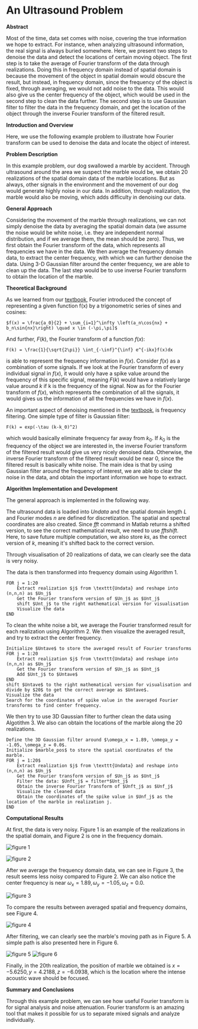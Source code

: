 # An Ultrasound Problem

**Abstract**

Most of the time, data set comes with noise, covering the true information we hope to extract. For instance, when analyzing ultrasound information, the real signal is always buried somewhere. Here, we present two steps to denoise the data and detect the locations of certain moving object. The first step is to take the average of Fourier transform of the data through realizations. Doing this in frequency domain instead of spatial domain is because the movement of the object in spatial domain would obscure the result, but instead, in frequency domain, since the frequency of the object is fixed, through averaging, we would not add noise to the data. This would also give us the center frequency of the object, which would be used in the second step to clean the data further. The second step is to use Gaussian filter to filter the data in the frequency domain, and get the location of the object through the inverse Fourier transform of the filtered result.

**Introduction and Overview**

Here, we use the following example problem to illustrate how Fourier transform can be used to denoise the data and locate the object of interest.

**Problem Description**

In this example problem, our dog swallowed a marble by accident. Through ultrasound around the area we suspect the marble would be, we obtain 20 realizations of the spatial domain data of the marble locations. But as always, other signals in the environment and the movement of our dog would generate highly noise in our data. In addition, through realization, the marble would also be moving, which adds difficulty in denoising our data.

**General Approach**

Considering the movement of the marble through realizations, we can not simply denoise the data by averaging the spatial domain data (we assume the noise would be white noise, i.e. they are independent normal distribution, and if we average them, the mean should be zero). Thus, we first obtain the Fourier transform of the data, which represents all frequencies we have in the data. We then average the frequency domain data, to extract the center frequency, with which we can further denoise the data. Using 3-D Gaussian filter around the center frequency, we are able to clean up the data. The last step would be to use inverse Fourier transform to obtain the location of the marble.

**Theoretical Background**

As we learned from our [textbook](https://faculty.washington.edu/kutz/582.pdf), Fourier introduced the concept of representing a given function f(x) by a trigonometric series of sines and cosines:

    $f(x) = \frac{a_0}{2} + \sum_{i=1}^\infty \left(a_n\cos{nx} + b_n\sin{nx}\right) \quad x \in (-\pi,\pi]$

And further, $F(k)$, the Fourier transform of a function $f(x)$:

    F(k) = \frac{1}{\sqrt{2\pi}} \int_{-\inf}^{\inf} e^{-ikx}f(x)dx

is able to represent the frequency information in $f(x)$. Consider $f(x)$ as a combination of some signals. If we look at the Fourier transform of every individual signal in $f(x)$, it would only have a spike value around the frequency of this specific signal, meaning $F(k)$ would have a relatively large value around $k$ if k is the frequency of the signal. Now as for the Fourier transform of $f(x)$, which represents the combination of all the signals, it would gives us the information of all the frequencies we have in $f(x)$.

An important aspect of denoising mentioned in the [textbook](https://faculty.washington.edu/kutz/582.pdf), is frequency filtering. One simple type of filter is Gaussian filter:

    F(k) = exp(-\tau (k-k_0)^2)

which would basically eliminate frequency far away from $k_0$. If $k_0$ is the frequency of the object we are interested in, the inverse Fourier transform of the filtered result would give us very nicely denoised data. Otherwise, the inverse Fourier transform of the filtered result would be near $0$, since the filtered result is basically white noise. The main idea is that by using Gaussian filter around the frequency of interest, we are able to clear the noise in the data, and obtain the important information we hope to extract.

**Algorithm Implementation and Development**

The general approach is implemented in the following way.

The ultrasound data is loaded into $Undata$ and the spatial domain length $L$ and Fourier modes $n$ are defined for discretization. The spatial and spectral coordinates are also created. Since $fft$ command in Matlab returns a shifted version, to see the correct mathematical result, we need to use $fftshift$. Here, to save future multiple computation, we also store $ks$, as the correct version of $k$, meaning it's shifted back to the correct version.
    
Through visualisation of 20 realizations of data, we can clearly see the data is very noisy.  
    
The data is then transformed into frequency domain using Algorithm 1.

    FOR j = 1:20
        Extract realization $j$ from \texttt{Undata} and reshape into (n,n,n) as $Un_j$
        Get the Fourier transform version of $Un_j$ as $Unt_j$
        shift $Unt_j$ to the right mathematical version for visualisation
        Visualize the data
    END
    
To clean the white noise a bit, we average the Fourier transformed result for each realization using Algorithm 2. We then visualize the averaged result, and try to extract the center frequency.
    
    Initialize $Untave$ to store the averaged result of Fourier transforms
    FOR j = 1:20
        Extract realization $j$ from \texttt{Undata} and reshape into (n,n,n) as $Un_j$
        Get the Fourier transform version of $Un_j$ as $Unt_j$
        Add $Unt_j$ to $Untave$
    END
    shift $Untave$ to the right mathematical version for visualisation and divide by $20$ to get the correct average as $Untave$.
    Visualize the data
    Search for the coordinates of spike value in the averaged Fourier transforms to find center frequency.
    
We then try to use 3D Gaussian filter to further clean the data using Algotithm 3. We also can obtain the locations of the marble along the $20$ realizations.
    
    Define the 3D Gaussian filter around $\omega_x = 1.89, \omega_y = -1.05, \omega_z = 0.0$.
    Initialize $marble_pos$ to store the spatial coordinates of the marble.
    FOR j = 1:20$
        Extract realization $j$ from \texttt{Undata} and reshape into (n,n,n) as $Un_j$
        Get the Fourier transform version of $Un_j$ as $Unt_j$
        Filter the data: $Unft_j$ = filter*$Unt_j$
        Obtain the inverse Fourier Transform of $Unft_j$ as $Unf_j$
        Visualize the cleaned data
        Obtain the coordinates of the spike value in $Unf_j$ as the location of the marble in realization j.
    END

**Computational Results**

At first, the data is very noisy. Figure 1 is an example of the realizations in the spatial domain, and Figure 2 is one in the frequency domain.
    
![figure 1](https://github.com/EchoRLiu/An-Ultrasound-Problem/blob/master/noisydata1.jpg)
    
![figure 2](https://github.com/EchoRLiu/An-Ultrasound-Problem/blob/master/noisydata2.jpg)
    
After we average the frequency domain data, we can see in Figure 3, the result seems less noisy compared to Figure 2. We can also notice the center frequency is near $\omega_x = 1.89, \omega_y = -1.05, \omega_z = 0.0$.
    
![figure 3](https://github.com/EchoRLiu/An-Ultrasound-Problem/blob/master/averagedWN2.jpg)

To compare the results between averaged spatial and frequency domains, see Figure 4.

![figure 4](https://github.com/EchoRLiu/An-Ultrasound-Problem/blob/master/averagedWN1.jpg)
    
After filtering, we can clearly see the marble's moving path as in Figure 5. A simple path is also presented here in Figure 6.
    
![figure 5](https://github.com/EchoRLiu/An-Ultrasound-Problem/blob/master/marbles.jpg)
![figure 6](https://github.com/EchoRLiu/An-Ultrasound-Problem/blob/master/marblepath.jpg)
    
Finally, in the 20th realization, the position of marble we obtained is $x = -5.6250, y = 4.2188, z = -6.0938$, which is the location where the intense acoustic wave should be focused.

**Summary and Conclusions**

Through this example problem, we can see how useful Fourier transform is for signal analysis and noise attenuation. Fourier transform is an amazing tool that makes it possible for us to separate mixed signals and analyze individually.
